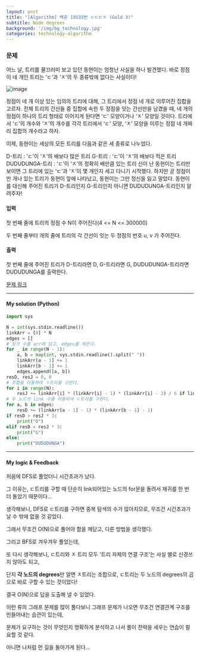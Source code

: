 ```yaml
---
layout: post
title: "[Algorithm] 백준 19535번 ㄷㄷㄷㅈ (Gold 3)"
subtitle: Node degrees
background: '/img/bg_technology.jpg'
categories: technology-algorithm
---
```


### 문제

어느 날, 트리를 물끄러미 보고 있던 동현이는 엄청난 사실을 하나 발견했다. 바로 정점이 네 개인 트리는 ‘ㄷ’과 ‘ㅈ’의 두 종류밖에 없다는 사실이다!

![image](https://upload.acmicpc.net/255cb1ee-1778-4c09-bdd9-202f25422d24/-/preview/)


정점이 네 개 이상 있는 임의의 트리에 대해, 그 트리에서 정점 네 개로 이루어진 집합을 고르자. 전체 트리의 간선들 중 집합에 속한 두 정점을 잇는 간선만을 남겼을 때, 네 개의 정점이 하나의 트리 형태로 이어지게 된다면 ‘ㄷ’ 모양이거나 ‘ㅈ’ 모양일 것이다. 트리에서 ‘ㄷ’의 개수와 ‘ㅈ’의 개수를 각각 트리에서 ‘ㄷ’ 모양, ‘ㅈ’ 모양을 이루는 정점 네 개짜리 집합의 개수라고 하자.

이제, 동현이는 세상의 모든 트리를 다음과 같은 세 종류로 나누었다.

D-트리 : ‘ㄷ’이 ‘ㅈ’의 배보다 많은 트리
G-트리 : ‘ㄷ’이 ‘ㅈ’의 배보다 적은 트리
DUDUDUNGA-트리 : ‘ㄷ’이 ‘ㅈ’의 정확히 배만큼 있는 트리
신이 난 동현이는 트리만 보이면 그 트리에 있는 ‘ㄷ’과 ‘ㅈ’이 몇 개인지 세고 다니기 시작했다. 하지만 곧 정점이 만 개나 있는 트리가 동현이 앞에 나타났고, 동현이는 그만 정신을 잃고 말았다. 동현이를 대신해 주어진 트리가 D-트리인지 G-트리인지 아니면 DUDUDUNGA-트리인지 알려주자!

#### 입력

첫 번째 줄에 트리의 정점 수 N이 주어진다(4 <= N <= 300000)

두 번째 줄부터 개의 줄에 트리의 각 간선이 잇는 두 정점의 번호 u, v 가 주어진다.

#### 출력

첫 번째 줄에 주어진 트리가 D-트리라면 D, G-트리라면 G, DUDUDUNGA-트리라면 DUDUDUNGA를 출력한다.

[문제 링크](https://www.acmicpc.net/problem/19535)

---

#### My solution (Python)

```python
import sys

N = int(sys.stdin.readline())
linkArr = [0] * N
edges = []
# 링크 수를 arr에 담고, edges를 채운다.
for _ in range(N - 1):
    a, b = map(int, sys.stdin.readline().split(" "))
    linkArr[a - 1] += 1
    linkArr[b - 1] += 1
    edges.append([a, b])
resD, resJ = 0, 0
# 조합을 이용하여 ㅈ트리를 구한다.
for i in range(N):
    resJ += linkArr[i] * (linkArr[i] - 1) * (linkArr[i] - 2) / 6 if linkArr[i] >= 3 else 0
# 두 노드의 link 수를 이용하여 ㄷ트리를 구한다.
for a, b in edges:
    resD += (linkArr[a - 1] - 1) * (linkArr[b - 1] - 1)
if resD > resJ * 3:
    print("D")
elif resD < resJ * 3:
    print("G")
else:
    print("DUDUDUNGA")
```



---

#### My logic & Feedback

처음에 DFS로 풀었더니 시간초과가 났다.

그 이유는, ㄷ트리를 구할 때 단순히 link되어있는 노드의 for문을 돌려서 재귀를 한 번 더 돌았기 때문이다...

생각해보니, DFS로 ㄷ트리를 구하면 중복 탐색의 수가 많아지므로, 무조건 시간초과가 날 수 밖에 없을 것 같았다.

그래서 무조건 O(N)으로 풀어야 함을 깨닫고, 다른 방법을 생각했다.

그리고 BFS로 겨우겨우 풀었는데,

또 다시 생각해보니, ㄷ트리와 ㅈ 트리 모두 '트리 자체의 연결 구조'는 사실 별로 신경쓰지 않아도 되고,

단지 **각 노드의 degrees**만 알면 ㅈ트리는 조합으로, ㄷ트리는 두 노드의 degrees의 곱으로 바로 구할 수 있는 것이었다!

결국 O(N)으로 답을 도출해 낼 수 있었다.

이런 류의 그래프 문제를 많이 풀다보니 그래프 문제가 나오면 무조건 연결관계 구조를 만들어내는 습관이 있는데,

문제가 요구하는 것이 무엇인지 명확하게 분석하고 나서 풀이 전략을 세우는 연습이 필요할 것 같다.

아니면 나처럼 먼 길을 돌아가게 된다...